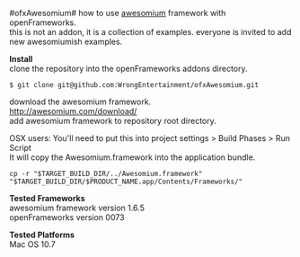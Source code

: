 #ofxAwesomium#
how to use [awesomium](http://awesomium.com/) framework with openFrameworks.  
this is not an addon, it is a collection of examples. everyone is invited to add new awesomiumish examples.  

**Install**  
clone the repository into the openFrameworks addons directory.
```
$ git clone git@github.com:WrongEntertainment/ofxAwesomium.git
```
download the awesomium framework.  
http://awesomium.com/download/  
add awesomium framework to repository root directory.  

OSX users:  You'll need to put this into project settings > Build Phases > Run Script  
It will copy the Awesomium.framework into the application bundle.  
```
cp -r "$TARGET_BUILD_DIR/../Awesomium.framework" "$TARGET_BUILD_DIR/$PRODUCT_NAME.app/Contents/Frameworks/"
```
  
**Tested Frameworks**  
awesomium framework version 1.6.5  
openFrameworks version 0073  

**Tested Platforms**  
Mac OS 10.7  